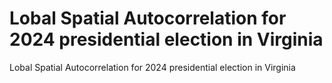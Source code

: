 # Lobal Spatial Autocorrelation for 2024 presidential election in Virginia
Lobal Spatial Autocorrelation for 2024 presidential election in Virginia
